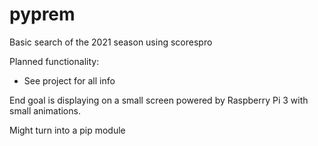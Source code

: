 # pyprem
Basic search of the 2021 season using scorespro

Planned functionality:
  - See project for all info


End goal is displaying on a small screen powered by Raspberry Pi 3 with small animations.

Might turn into a pip module
